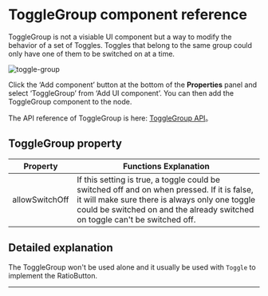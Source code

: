 # ToggleGroup component reference

ToggleGroup is not a visiable UI component but a way to modify the behavior of a set of Toggles.
Toggles that belong to the same group could only have one of them to be switched on at a time.

![toggle-group](./toggle/toggle-group.png)


Click the ‘Add component’ button at the bottom of the **Properties** panel and select ‘ToggleGroup’ from ‘Add UI component’. You can then add the ToggleGroup component to the node.

The API reference of ToggleGroup is here: [ToggleGroup API](../api/classes/toggleGroup.html)。

## ToggleGroup property

| Property       |   Functions Explanation
| -------------- | ----------- |
| allowSwitchOff | If this setting is true, a toggle could be switched off and on when pressed. If it is false, it will make sure there is always only one toggle could be switched on and the already switched on toggle can't be switched off.


## Detailed explanation

The ToggleGroup won't be used alone and it usually be used with `Toggle` to implement the RatioButton.

---
